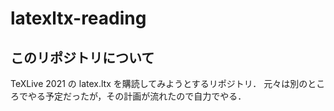 # latexltx-reading
## このリポジトリについて
TeXLive 2021 の latex.ltx を購読してみようとするリポジトリ．
元々は別のところでやる予定だったが，その計画が流れたので自力でやる．

